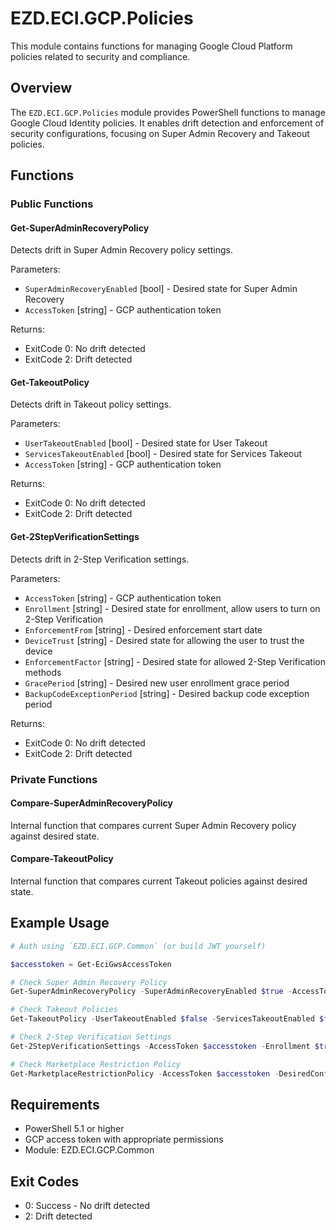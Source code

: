 # EZD.ECI.GCP.Policies

This module contains functions for managing Google Cloud Platform policies related to security and compliance.

## Overview

The `EZD.ECI.GCP.Policies` module provides PowerShell functions to manage Google Cloud Identity policies. It enables drift detection and enforcement of security configurations, focusing on Super Admin Recovery and Takeout policies.

## Functions

### Public Functions

#### Get-SuperAdminRecoveryPolicy
Detects drift in Super Admin Recovery policy settings.

Parameters:
- `SuperAdminRecoveryEnabled` [bool] - Desired state for Super Admin Recovery
- `AccessToken` [string] - GCP authentication token

Returns:
- ExitCode 0: No drift detected
- ExitCode 2: Drift detected

#### Get-TakeoutPolicy
Detects drift in Takeout policy settings.

Parameters:
- `UserTakeoutEnabled` [bool] - Desired state for User Takeout
- `ServicesTakeoutEnabled` [bool] - Desired state for Services Takeout
- `AccessToken` [string] - GCP authentication token

Returns:
- ExitCode 0: No drift detected
- ExitCode 2: Drift detected

#### Get-2StepVerificationSettings
Detects drift in 2-Step Verification settings.

Parameters:
- `AccessToken` [string] - GCP authentication token
- `Enrollment` [string] - Desired state for enrollment, allow users to turn on 2-Step Verification
- `EnforcementFrom` [string] - Desired enforcement start date
- `DeviceTrust` [string] - Desired state for allowing the user to trust the device 
- `EnforcementFactor` [string] - Desired state for allowed 2-Step Verification methods
- `GracePeriod` [string] - Desired new user enrollment grace period
- `BackupCodeExceptionPeriod` [string] - Desired backup code exception period

Returns:
- ExitCode 0: No drift detected
- ExitCode 2: Drift detected

### Private Functions

#### Compare-SuperAdminRecoveryPolicy
Internal function that compares current Super Admin Recovery policy against desired state.

#### Compare-TakeoutPolicy
Internal function that compares current Takeout policies against desired state.

## Example Usage

```powershell
# Auth using `EZD.ECI.GCP.Common` (or build JWT yourself)

$accesstoken = Get-EciGwsAccessToken

# Check Super Admin Recovery Policy
Get-SuperAdminRecoveryPolicy -SuperAdminRecoveryEnabled $true -AccessToken $accesstoken

# Check Takeout Policies
Get-TakeoutPolicy -UserTakeoutEnabled $false -ServicesTakeoutEnabled $false -AccessToken $accesstoken

# Check 2-Step Verification Settings
Get-2StepVerificationSettings -AccessToken $accesstoken -Enrollment $true -DeviceTrust $true -EnforcementFactor "ALL" -EnforcementFrom "03/01/2050 05:00:00" -GracePeriod "604800s" -BackupCodeExceptionPeriod "86400s"

# Check Marketplace Restriction Policy
Get-MarketplaceRestrictionPolicy -AccessToken $accesstoken -DesiredConfiguration "ALLOW_LISTED_APPS"
```

## Requirements

- PowerShell 5.1 or higher
- GCP access token with appropriate permissions
- Module: EZD.ECI.GCP.Common

## Exit Codes

- 0: Success - No drift detected
- 2: Drift detected

